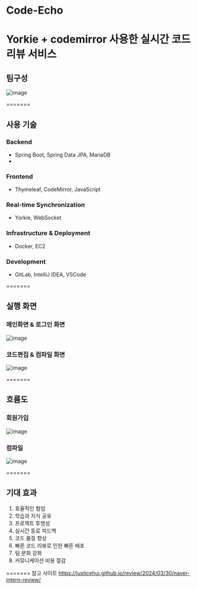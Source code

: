 # Code-Echo
Yorkie + codemirror 사용한 실시간 코드리뷰 서비스
=======
## 팀구성
![image](https://github.com/user-attachments/assets/5eda22a2-d0bc-459e-aa84-42f3747849a8)

=======
## 사용 기술
### Backend 
- Spring Boot, Spring Data JPA, MariaDB
- 
### Frontend
- Thymeleaf, CodeMirror, JavaScript

### Real-time Synchronization
- Yorkie, WebSocket

### Infrastructure & Deployment
- Docker, EC2

### Development
- GitLab, IntelliJ IDEA, VSCode

=======
## 실행 화면

### 메인화면 & 로그인 화면
![image](https://github.com/user-attachments/assets/803b88e3-ac49-4654-98fe-98fbd6fd700b)

### 코드편집 & 컴파일 화면
![image](https://github.com/user-attachments/assets/f42604b3-9cec-4b6c-b4ae-1a11fc840f24)


=======
## 흐름도
### 회원가입 
![image](https://github.com/user-attachments/assets/182ff508-fdfc-4166-b335-a97a5fb65485)

### 컴파일
![image](https://github.com/user-attachments/assets/6cd4c78c-75f9-4aec-8cdf-ef6eadfbfbee)


=======
## 기대 효과
1. 효율적인 협업
2. 학습과 지식 공유
3. 프로젝트 투명성
4. 실시간 동료 피드백
5. 코드 품질 향상
6. 빠른 코드 리뷰로 인한 빠른 배포
7. 팀 문화 강화
8. 커뮤니케이션 비용 절감

=======
참고 사이트
https://justicehui.github.io/review/2024/03/30/naver-intern-review/
